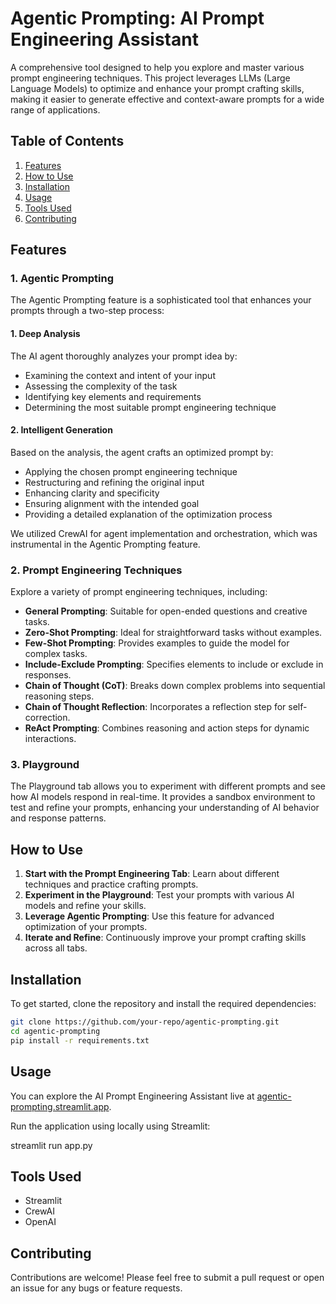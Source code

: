 # Agentic Prompting: AI Prompt Engineering Assistant

A comprehensive tool designed to help you explore and master various prompt engineering techniques. This project leverages LLMs (Large Language Models) to optimize and enhance your prompt crafting skills, making it easier to generate effective and context-aware prompts for a wide range of applications.

## Table of Contents
1. [Features](#features)
2. [How to Use](#how-to-use)
3. [Installation](#installation)
4. [Usage](#usage)
5. [Tools Used](#tools-used)
6. [Contributing](#contributing)

## Features
### 1. Agentic Prompting
The Agentic Prompting feature is a sophisticated tool that enhances your prompts through a two-step process:

#### 1. Deep Analysis
The AI agent thoroughly analyzes your prompt idea by:
- Examining the context and intent of your input
- Assessing the complexity of the task
- Identifying key elements and requirements
- Determining the most suitable prompt engineering technique

#### 2. Intelligent Generation
Based on the analysis, the agent crafts an optimized prompt by:
- Applying the chosen prompt engineering technique
- Restructuring and refining the original input
- Enhancing clarity and specificity
- Ensuring alignment with the intended goal
- Providing a detailed explanation of the optimization process

We utilized CrewAI for agent implementation and orchestration, which was instrumental in the Agentic Prompting feature.

### 2. Prompt Engineering Techniques
Explore a variety of prompt engineering techniques, including:
- **General Prompting**: Suitable for open-ended questions and creative tasks.
- **Zero-Shot Prompting**: Ideal for straightforward tasks without examples.
- **Few-Shot Prompting**: Provides examples to guide the model for complex tasks.
- **Include-Exclude Prompting**: Specifies elements to include or exclude in responses.
- **Chain of Thought (CoT)**: Breaks down complex problems into sequential reasoning steps.
- **Chain of Thought Reflection**: Incorporates a reflection step for self-correction.
- **ReAct Prompting**: Combines reasoning and action steps for dynamic interactions.

### 3. Playground
The Playground tab allows you to experiment with different prompts and see how AI models respond in real-time. It provides a sandbox environment to test and refine your prompts, enhancing your understanding of AI behavior and response patterns.

## How to Use

1. **Start with the Prompt Engineering Tab**: Learn about different techniques and practice crafting prompts.
2. **Experiment in the Playground**: Test your prompts with various AI models and refine your skills.
3. **Leverage Agentic Prompting**: Use this feature for advanced optimization of your prompts.
4. **Iterate and Refine**: Continuously improve your prompt crafting skills across all tabs.

## Installation

To get started, clone the repository and install the required dependencies:

```bash
git clone https://github.com/your-repo/agentic-prompting.git
cd agentic-prompting
pip install -r requirements.txt
```

## Usage
You can explore the AI Prompt Engineering Assistant live at [agentic-prompting.streamlit.app](https://agentic-prompting.streamlit.app).

Run the application using locally using Streamlit:

streamlit run app.py

## Tools Used
- Streamlit
- CrewAI
- OpenAI

## Contributing

Contributions are welcome! Please feel free to submit a pull request or open an issue for any bugs or feature requests. 
